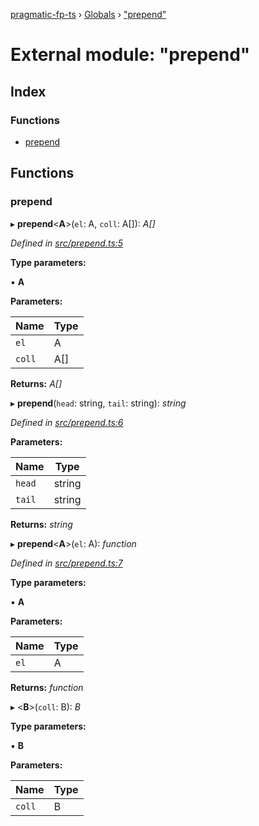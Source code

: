 [pragmatic-fp-ts](../README.md) › [Globals](../globals.md) › ["prepend"](_prepend_.md)

# External module: "prepend"

## Index

### Functions

* [prepend](_prepend_.md#prepend)

## Functions

###  prepend

▸ **prepend**<**A**>(`el`: A, `coll`: A[]): *A[]*

*Defined in [src/prepend.ts:5](https://github.com/hermann-p/pragmatic-fp-ts/blob/6562256/src/prepend.ts#L5)*

**Type parameters:**

▪ **A**

**Parameters:**

Name | Type |
------ | ------ |
`el` | A |
`coll` | A[] |

**Returns:** *A[]*

▸ **prepend**(`head`: string, `tail`: string): *string*

*Defined in [src/prepend.ts:6](https://github.com/hermann-p/pragmatic-fp-ts/blob/6562256/src/prepend.ts#L6)*

**Parameters:**

Name | Type |
------ | ------ |
`head` | string |
`tail` | string |

**Returns:** *string*

▸ **prepend**<**A**>(`el`: A): *function*

*Defined in [src/prepend.ts:7](https://github.com/hermann-p/pragmatic-fp-ts/blob/6562256/src/prepend.ts#L7)*

**Type parameters:**

▪ **A**

**Parameters:**

Name | Type |
------ | ------ |
`el` | A |

**Returns:** *function*

▸ <**B**>(`coll`: B): *B*

**Type parameters:**

▪ **B**

**Parameters:**

Name | Type |
------ | ------ |
`coll` | B |
